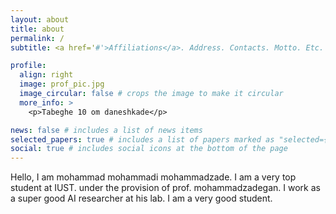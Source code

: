 ```yaml
---
layout: about
title: about
permalink: /
subtitle: <a href='#'>Affiliations</a>. Address. Contacts. Motto. Etc.

profile:
  align: right
  image: prof_pic.jpg
  image_circular: false # crops the image to make it circular
  more_info: >
    <p>Tabeghe 10 om daneshkade</p>

news: false # includes a list of news items
selected_papers: true # includes a list of papers marked as "selected={true}"
social: true # includes social icons at the bottom of the page
---
```


Hello, I am mohammad mohammadi mohammadzade. I am a very top student at IUST. under the provision of prof. mohammadzadegan. I work as a super good AI researcher at his lab. I am a very good student.
